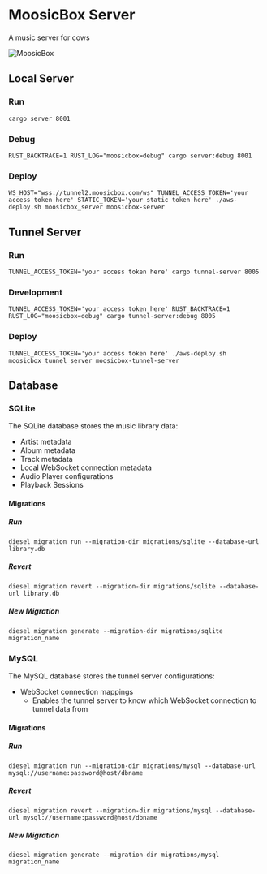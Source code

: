 # MoosicBox Server

A music server for cows

![MoosicBox](https://github.com/MoosicBox/Files/blob/master/animation.gif?raw=true)

## Local Server

### Run

`cargo server 8001`

### Debug

`RUST_BACKTRACE=1 RUST_LOG="moosicbox=debug" cargo server:debug 8001`

### Deploy

`WS_HOST="wss://tunnel2.moosicbox.com/ws" TUNNEL_ACCESS_TOKEN='your access token here' STATIC_TOKEN='your static token here' ./aws-deploy.sh moosicbox_server moosicbox-server`

## Tunnel Server

### Run

`TUNNEL_ACCESS_TOKEN='your access token here' cargo tunnel-server 8005`

### Development

`TUNNEL_ACCESS_TOKEN='your access token here' RUST_BACKTRACE=1 RUST_LOG="moosicbox=debug" cargo tunnel-server:debug 8005`

### Deploy

`TUNNEL_ACCESS_TOKEN='your access token here' ./aws-deploy.sh moosicbox_tunnel_server moosicbox-tunnel-server`

## Database

### SQLite

The SQLite database stores the music library data:

- Artist metadata
- Album metadata
- Track metadata
- Local WebSocket connection metadata
- Audio Player configurations
- Playback Sessions

#### Migrations

##### Run

`diesel migration run --migration-dir migrations/sqlite --database-url library.db`

##### Revert

`diesel migration revert --migration-dir migrations/sqlite --database-url library.db`

##### New Migration

`diesel migration generate --migration-dir migrations/sqlite migration_name`

### MySQL

The MySQL database stores the tunnel server configurations:

- WebSocket connection mappings
  - Enables the tunnel server to know which WebSocket connection to tunnel data from

#### Migrations

##### Run

`diesel migration run --migration-dir migrations/mysql --database-url mysql://username:password@host/dbname`

##### Revert

`diesel migration revert --migration-dir migrations/mysql --database-url mysql://username:password@host/dbname`

##### New Migration

`diesel migration generate --migration-dir migrations/mysql migration_name`
